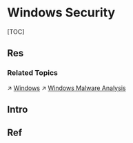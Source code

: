 # Windows Security

[TOC]



## Res
### Related Topics
↗ [Windows](../../../../🔑%20CS%20Core/🥷🏼%20Operating%20Systems%20&%20Kernels%20(Engineering%20Part)/Microsoft%20Operating%20Systems/Windows/Windows.md)
↗ [Windows Malware Analysis](../../../🏰%20Cybersecurity%20Basics%20&%20InfoSec/🍦%20Software%20Security/🪆%20Software%20(Program)%20Analysis%20&%20Binary%20Engineering/📌%20Language-Eco-Specific%20Program%20Analysis/🪟%20Windows%20Malware%20Analysis/Windows%20Malware%20Analysis.md)



## Intro



## Ref

